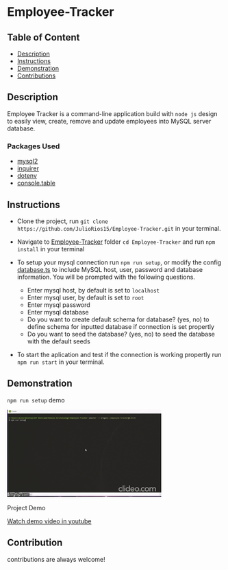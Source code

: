 # Employee-Tracker


  ## Table of Content
  * [Description](#description)
  * [Instructions](#instructions)
  * [Demonstration](#demonstration)
  * [Contributions](#contributions)


## Description
Employee Tracker is a command-line application build with `node js` design to easily view, create, remove and update employees into MySQL server database.

### Packages Used

* [mysql2](https://www.npmjs.com/package/mysql2)
* [inquirer](https://www.npmjs.com/package/inquirer)
* [dotenv](https://www.npmjs.com/package/dotenv)
* [console.table](https://www.npmjs.com/package/console.table)


## Instructions

* Clone the project, run `git clone https://github.com/JulioRios15/Employee-Tracker.git` in your terminal.

* Navigate to [Employee-Tracker](./) folder `cd Employee-Tracker` and run `npm install` in your terminal

* To setup your mysql connection run `npm run setup`, or modify the config [database.ts](./src/config/database.ts) to include MySQL host, user, password and database information. You will be prompted with the following questions.

    * Enter mysql host, by default is set to `localhost`
    * Enter mysql user, by default is set to `root`
    * Enter mysql password
    * Enter mysql database
    * Do you want to create default schema for database? (yes, no) to define schema for inputted database if connection is set propertly
    * Do you want to seed the database? (yes, no) to seed the database with the default seeds

* To start the aplication and test if the connection is working propertly run `npm run start` in your terminal.

## Demonstration

`npm run setup` demo

![Setup](./git_assets/setup.gif)

Project Demo

[Watch demo video in youtube](https://youtu.be/YHdC5BRLnSE)


## Contribution
contributions are always welcome!




